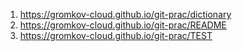 1. https://gromkov-cloud.github.io/git-prac/dictionary
2. https://gromkov-cloud.github.io/git-prac/README
3. https://gromkov-cloud.github.io/git-prac/TEST